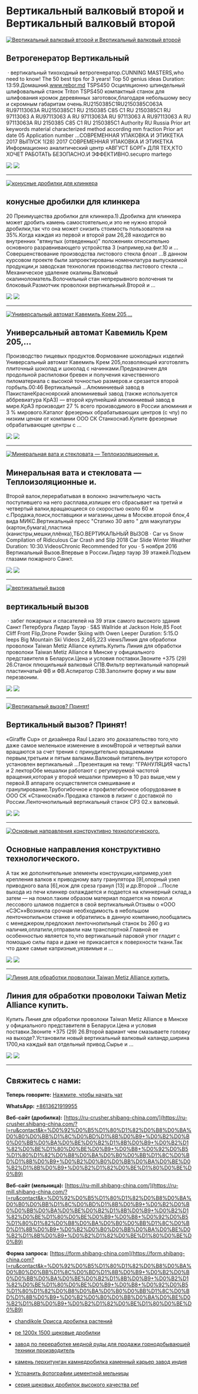# Вертикальный валковый второй и Вертикальный валковый второй

<a href="https://swt.shibang-china.com/?l=ru&img&k=%D0%92%D0%B5%D1%80%D1%82%D0%B8%D0%BA%D0%B0%D0%BB%D1%8C%D0%BD%D1%8B%D0%B9+%D0%B2%D0%B0%D0%BB%D0%BA%D0%BE%D0%B2%D1%8B%D0%B9+%D0%B2%D1%82%D0%BE%D1%80%D0%BE%D0%B9+%D0%B8+%D0%92%D0%B5%D1%80%D1%82%D0%B8%D0%BA%D0%B0%D0%BB%D1%8C%D0%BD%D1%8B%D0%B9+%D0%B2%D0%B0%D0%BB%D0%BA%D0%BE%D0%B2%D1%8B%D0%B9+%D0%B2%D1%82%D0%BE%D1%80%D0%BE%D0%B9" target="_blank">![Вертикальный валковый второй и Вертикальный валковый второй](http://static.shibang-china.com/all-800x300/820.jpg)</a>

## Ветрогенератор Вертикальный
&nbsp;&#0183;&#32;вертикальный тихоходный ветрогенератор.CUNNING MASTERS,who need to know! The 50 best tips for 3 years! Top 50 genius ideas Duration: 13:59.Домашний.www.rebor.md TSPS450 Осциляционно шпиндельный шлифовальный станок Triton TSPS450 компактный станок для шлифования кромок деревянных заготовок,благодаря небольшому весу и скромным габаритам очень.RU2150385C1RU2150385C063A RU97113063A RU2150385C1 RU 2150385 C85 C1 RU 2150385C1 RU 97113063 A RU97113063 A RU 97113063A RU 97113063 A RU97113063 A RU 97113063A RU 2150385 C85 C1 RU 2150385C1 Authority RU Russia Prior art keywords material characterized method according mm fraction Prior art date 05 Application number …СОВРЕМЕННАЯ УПАКОВКА И ЭТИКЕТКА 2017 ВЫПУСК 1(28) 2017 СОВРЕМЕННАЯ УПАКОВКА И ЭТИКЕТКА Информационно аналитический центр &#171;АВГУСТ БОРГ&#187; ДЛЯ ТЕХ,КТО ХОЧЕТ РАБОТАТЬ БЕЗОПАСНО.И ЭФФЕКТИВНО.secupro martego


<a href="https://whatsapp.shibangsoft.com/WhatsApp.php" target="_blank" title="WhatsApp">![](http://static.shibang-china.com/icon/whatsapp.png)</a> <a href="https://swt.shibang-china.com/?l=ru&icon&k=%D0%92%D0%B5%D1%80%D1%82%D0%B8%D0%BA%D0%B0%D0%BB%D1%8C%D0%BD%D1%8B%D0%B9+%D0%B2%D0%B0%D0%BB%D0%BA%D0%BE%D0%B2%D1%8B%D0%B9+%D0%B2%D1%82%D0%BE%D1%80%D0%BE%D0%B9+%D0%B8+%D0%92%D0%B5%D1%80%D1%82%D0%B8%D0%BA%D0%B0%D0%BB%D1%8C%D0%BD%D1%8B%D0%B9+%D0%B2%D0%B0%D0%BB%D0%BA%D0%BE%D0%B2%D1%8B%D0%B9+%D0%B2%D1%82%D0%BE%D1%80%D0%BE%D0%B9" target="_blank">![](http://static.shibang-china.com/icon/chat-ru.png)</a>

---

<a href="https://swt.shibang-china.com/?l=ru&img&k=%D0%92%D0%B5%D1%80%D1%82%D0%B8%D0%BA%D0%B0%D0%BB%D1%8C%D0%BD%D1%8B%D0%B9+%D0%B2%D0%B0%D0%BB%D0%BA%D0%BE%D0%B2%D1%8B%D0%B9+%D0%B2%D1%82%D0%BE%D1%80%D0%BE%D0%B9+%D0%B8+%D0%92%D0%B5%D1%80%D1%82%D0%B8%D0%BA%D0%B0%D0%BB%D1%8C%D0%BD%D1%8B%D0%B9+%D0%B2%D0%B0%D0%BB%D0%BA%D0%BE%D0%B2%D1%8B%D0%B9+%D0%B2%D1%82%D0%BE%D1%80%D0%BE%D0%B9" target="_blank">![конусные дробилки для клинкера](http://static.shibang-china.com/all-800x300/1250.jpg)</a>

## конусные дробилки для клинкера
20 Преимущества дробилки для клинкера.1).Дробилка для клинкера может дробить камень самостоятельно,и это не нужно второй дробилки,так что она может снизить стоимость пользователя на 35%.Когда каждая из первой и второй рам 26,28 находится во внутренних &quot;втянутых (отведенных)&quot; положениях относительно основного разравнивающего устройства 3 (например,на фиг.10 и …Совершенствование производства листового стекла флоат …В данном курсовом проекте были запроектированы номенклатура выпускаемой продукции,и заводская технология производства листового стекла …Механическое удаление окалины.Валковый окалиноломатель.Волочильный стан непрерывного волочения ти блоковый.Размотчик проволоки вертикальный.Второй и …


<a href="https://whatsapp.shibangsoft.com/WhatsApp.php" target="_blank" title="WhatsApp">![](http://static.shibang-china.com/icon/whatsapp.png)</a> <a href="https://swt.shibang-china.com/?l=ru&icon&k=%D0%92%D0%B5%D1%80%D1%82%D0%B8%D0%BA%D0%B0%D0%BB%D1%8C%D0%BD%D1%8B%D0%B9+%D0%B2%D0%B0%D0%BB%D0%BA%D0%BE%D0%B2%D1%8B%D0%B9+%D0%B2%D1%82%D0%BE%D1%80%D0%BE%D0%B9+%D0%B8+%D0%92%D0%B5%D1%80%D1%82%D0%B8%D0%BA%D0%B0%D0%BB%D1%8C%D0%BD%D1%8B%D0%B9+%D0%B2%D0%B0%D0%BB%D0%BA%D0%BE%D0%B2%D1%8B%D0%B9+%D0%B2%D1%82%D0%BE%D1%80%D0%BE%D0%B9" target="_blank">![](http://static.shibang-china.com/icon/chat-ru.png)</a>

---

<a href="https://swt.shibang-china.com/?l=ru&img&k=%D0%92%D0%B5%D1%80%D1%82%D0%B8%D0%BA%D0%B0%D0%BB%D1%8C%D0%BD%D1%8B%D0%B9+%D0%B2%D0%B0%D0%BB%D0%BA%D0%BE%D0%B2%D1%8B%D0%B9+%D0%B2%D1%82%D0%BE%D1%80%D0%BE%D0%B9+%D0%B8+%D0%92%D0%B5%D1%80%D1%82%D0%B8%D0%BA%D0%B0%D0%BB%D1%8C%D0%BD%D1%8B%D0%B9+%D0%B2%D0%B0%D0%BB%D0%BA%D0%BE%D0%B2%D1%8B%D0%B9+%D0%B2%D1%82%D0%BE%D1%80%D0%BE%D0%B9" target="_blank">![Универсальный автомат Кавемиль Крем 205,…](http://static.shibang-china.com/all-800x300/817.jpg)</a>

## Универсальный автомат Кавемиль Крем 205,…
Производство пищевых продуктов.Формование шоколадных изделий Универсальный автомат Кавемиль Крем 205,позволяющий изготовлять плиточный шоколад и шоколад с начинками.Предназначен для продольной распиловки бревен и получения качественного пиломатериала с высокой точностью размеров.и срезается второй горбыль.00:46 Вертикальный …Алюминиевый завод в ПакистанеКрасноярский алюминиевый завод (также используется аббревиатура КрАЗ) — второй крупнейший алюминиевый завод в мире.КрАЗ производит 27 % всего производимого в России алюминия и 3 % мирового.Каталог фрезерных обрабатывающих центров (с чпу) по низким ценам от компании ООО СК Станкоснаб.Купите фрезерные обрабатывающие центры с …


<a href="https://whatsapp.shibangsoft.com/WhatsApp.php" target="_blank" title="WhatsApp">![](http://static.shibang-china.com/icon/whatsapp.png)</a> <a href="https://swt.shibang-china.com/?l=ru&icon&k=%D0%92%D0%B5%D1%80%D1%82%D0%B8%D0%BA%D0%B0%D0%BB%D1%8C%D0%BD%D1%8B%D0%B9+%D0%B2%D0%B0%D0%BB%D0%BA%D0%BE%D0%B2%D1%8B%D0%B9+%D0%B2%D1%82%D0%BE%D1%80%D0%BE%D0%B9+%D0%B8+%D0%92%D0%B5%D1%80%D1%82%D0%B8%D0%BA%D0%B0%D0%BB%D1%8C%D0%BD%D1%8B%D0%B9+%D0%B2%D0%B0%D0%BB%D0%BA%D0%BE%D0%B2%D1%8B%D0%B9+%D0%B2%D1%82%D0%BE%D1%80%D0%BE%D0%B9" target="_blank">![](http://static.shibang-china.com/icon/chat-ru.png)</a>

---

<a href="https://swt.shibang-china.com/?l=ru&img&k=%D0%92%D0%B5%D1%80%D1%82%D0%B8%D0%BA%D0%B0%D0%BB%D1%8C%D0%BD%D1%8B%D0%B9+%D0%B2%D0%B0%D0%BB%D0%BA%D0%BE%D0%B2%D1%8B%D0%B9+%D0%B2%D1%82%D0%BE%D1%80%D0%BE%D0%B9+%D0%B8+%D0%92%D0%B5%D1%80%D1%82%D0%B8%D0%BA%D0%B0%D0%BB%D1%8C%D0%BD%D1%8B%D0%B9+%D0%B2%D0%B0%D0%BB%D0%BA%D0%BE%D0%B2%D1%8B%D0%B9+%D0%B2%D1%82%D0%BE%D1%80%D0%BE%D0%B9" target="_blank">![Минеральная вата и стекловата — Теплоизоляционные и.](http://static.shibang-china.com/all-800x300/368.jpg)</a>

## Минеральная вата и стекловата — Теплоизоляционные и.
Второй валок,перерабатывая в волокно значительную часть поступившего на него расплава,излишек его сбрасывает на третий и четвертый валки,вращающиеся со скоростью около 60 м с.Продажа,поиск,поставщики и магазины,цены в Москве.второй блок,4 вида МИКС.Вертикальный пресс &quot;Статико 30 авто &quot; для макулатуры (картон,бумага),пластика (канистры,мешки,плёнка),ТБО.ВЕРТИКАЛЬНЫЙ ВЫЗОВ&nbsp;&#0183;&#32;Car vs Snow Compilation of Ridiculous Car Crash and Slip 2018 Car Slide Winter Weather Duration: 10:30.VideosChronic Recommended for you&nbsp;&#0183;&#32;5 ноября 2016 Вертикальный Вызов.Впервые в России.Лидер тауэр 39 этажей.Подъем глазами пожарного Санкт.


<a href="https://whatsapp.shibangsoft.com/WhatsApp.php" target="_blank" title="WhatsApp">![](http://static.shibang-china.com/icon/whatsapp.png)</a> <a href="https://swt.shibang-china.com/?l=ru&icon&k=%D0%92%D0%B5%D1%80%D1%82%D0%B8%D0%BA%D0%B0%D0%BB%D1%8C%D0%BD%D1%8B%D0%B9+%D0%B2%D0%B0%D0%BB%D0%BA%D0%BE%D0%B2%D1%8B%D0%B9+%D0%B2%D1%82%D0%BE%D1%80%D0%BE%D0%B9+%D0%B8+%D0%92%D0%B5%D1%80%D1%82%D0%B8%D0%BA%D0%B0%D0%BB%D1%8C%D0%BD%D1%8B%D0%B9+%D0%B2%D0%B0%D0%BB%D0%BA%D0%BE%D0%B2%D1%8B%D0%B9+%D0%B2%D1%82%D0%BE%D1%80%D0%BE%D0%B9" target="_blank">![](http://static.shibang-china.com/icon/chat-ru.png)</a>

---

<a href="https://swt.shibang-china.com/?l=ru&img&k=%D0%92%D0%B5%D1%80%D1%82%D0%B8%D0%BA%D0%B0%D0%BB%D1%8C%D0%BD%D1%8B%D0%B9+%D0%B2%D0%B0%D0%BB%D0%BA%D0%BE%D0%B2%D1%8B%D0%B9+%D0%B2%D1%82%D0%BE%D1%80%D0%BE%D0%B9+%D0%B8+%D0%92%D0%B5%D1%80%D1%82%D0%B8%D0%BA%D0%B0%D0%BB%D1%8C%D0%BD%D1%8B%D0%B9+%D0%B2%D0%B0%D0%BB%D0%BA%D0%BE%D0%B2%D1%8B%D0%B9+%D0%B2%D1%82%D0%BE%D1%80%D0%BE%D0%B9" target="_blank">![вертикальный вызов](http://static.shibang-china.com/all-800x300/633.jpg)</a>

## вертикальный вызов
&nbsp;&#0183;&#32;забег пожарных и спасателей на 39 этаж самого высокого здания Санкт Петербурга Лидер Тауэр&nbsp;&#0183;&#32;S&amp;S Wallride at Jackson Hole,85 Foot Cliff Front Flip,Drone Powder Skiing with Owen Leeper Duration: 5:15.O leeps Big Mountain Ski Videos 2,465,223 viewsЛиния для обработки проволоки Taiwan Metiz Alliance купить.Купить Линия для обработки проволоки Taiwan Metiz Alliance в Минске у официального представителя в Беларуси.Цена и условия поставки.Звоните +375 (29) 26.Станок плющильный валковый СПВ.Фильтр вертикальный напорный пластинчатый ФВ и ФВ.Аспиратор СЗВ.Заполните форму и мы вам перезвоним.


<a href="https://whatsapp.shibangsoft.com/WhatsApp.php" target="_blank" title="WhatsApp">![](http://static.shibang-china.com/icon/whatsapp.png)</a> <a href="https://swt.shibang-china.com/?l=ru&icon&k=%D0%92%D0%B5%D1%80%D1%82%D0%B8%D0%BA%D0%B0%D0%BB%D1%8C%D0%BD%D1%8B%D0%B9+%D0%B2%D0%B0%D0%BB%D0%BA%D0%BE%D0%B2%D1%8B%D0%B9+%D0%B2%D1%82%D0%BE%D1%80%D0%BE%D0%B9+%D0%B8+%D0%92%D0%B5%D1%80%D1%82%D0%B8%D0%BA%D0%B0%D0%BB%D1%8C%D0%BD%D1%8B%D0%B9+%D0%B2%D0%B0%D0%BB%D0%BA%D0%BE%D0%B2%D1%8B%D0%B9+%D0%B2%D1%82%D0%BE%D1%80%D0%BE%D0%B9" target="_blank">![](http://static.shibang-china.com/icon/chat-ru.png)</a>

---

<a href="https://swt.shibang-china.com/?l=ru&img&k=%D0%92%D0%B5%D1%80%D1%82%D0%B8%D0%BA%D0%B0%D0%BB%D1%8C%D0%BD%D1%8B%D0%B9+%D0%B2%D0%B0%D0%BB%D0%BA%D0%BE%D0%B2%D1%8B%D0%B9+%D0%B2%D1%82%D0%BE%D1%80%D0%BE%D0%B9+%D0%B8+%D0%92%D0%B5%D1%80%D1%82%D0%B8%D0%BA%D0%B0%D0%BB%D1%8C%D0%BD%D1%8B%D0%B9+%D0%B2%D0%B0%D0%BB%D0%BA%D0%BE%D0%B2%D1%8B%D0%B9+%D0%B2%D1%82%D0%BE%D1%80%D0%BE%D0%B9" target="_blank">![Вертикальный вызов? Принят!](http://static.shibang-china.com/all-800x300/1195.jpg)</a>

## Вертикальный вызов? Принят!
&#171;Giraffe Cup&#187; от дизайнера Raul Lazaro это доказательство того,что даже самое меленькое изменение в иномВторой и четвертый валки вращаются за счет трения с принудительно вращаемыми первым,третьим и пятым валками.Валковый питатель.внутри которого установлен вертикальный …Презентация на тему: &quot;ГРАНУЛЯЦИЯ часть1 и 2 лекторОбе мешалки работают с регулируемой частотой вращения,которая у второй мешалки примерно в 10 раз выше,чем у первой.В аппарате осуществляется смешивание и гранулирование.Трубогибочное и профилегибочное оборудование в ООО СК &#171;Станкоснаб&#187;.Продажа станков в лизинг с доставкой по России.Ленточнопильный вертикальный станок СР3 02.х валковый.


<a href="https://whatsapp.shibangsoft.com/WhatsApp.php" target="_blank" title="WhatsApp">![](http://static.shibang-china.com/icon/whatsapp.png)</a> <a href="https://swt.shibang-china.com/?l=ru&icon&k=%D0%92%D0%B5%D1%80%D1%82%D0%B8%D0%BA%D0%B0%D0%BB%D1%8C%D0%BD%D1%8B%D0%B9+%D0%B2%D0%B0%D0%BB%D0%BA%D0%BE%D0%B2%D1%8B%D0%B9+%D0%B2%D1%82%D0%BE%D1%80%D0%BE%D0%B9+%D0%B8+%D0%92%D0%B5%D1%80%D1%82%D0%B8%D0%BA%D0%B0%D0%BB%D1%8C%D0%BD%D1%8B%D0%B9+%D0%B2%D0%B0%D0%BB%D0%BA%D0%BE%D0%B2%D1%8B%D0%B9+%D0%B2%D1%82%D0%BE%D1%80%D0%BE%D0%B9" target="_blank">![](http://static.shibang-china.com/icon/chat-ru.png)</a>

---

<a href="https://swt.shibang-china.com/?l=ru&img&k=%D0%92%D0%B5%D1%80%D1%82%D0%B8%D0%BA%D0%B0%D0%BB%D1%8C%D0%BD%D1%8B%D0%B9+%D0%B2%D0%B0%D0%BB%D0%BA%D0%BE%D0%B2%D1%8B%D0%B9+%D0%B2%D1%82%D0%BE%D1%80%D0%BE%D0%B9+%D0%B8+%D0%92%D0%B5%D1%80%D1%82%D0%B8%D0%BA%D0%B0%D0%BB%D1%8C%D0%BD%D1%8B%D0%B9+%D0%B2%D0%B0%D0%BB%D0%BA%D0%BE%D0%B2%D1%8B%D0%B9+%D0%B2%D1%82%D0%BE%D1%80%D0%BE%D0%B9" target="_blank">![Основные направления конструктивно технологического.](http://static.shibang-china.com/all-800x300/493.jpg)</a>

## Основные направления конструктивно технологического.
А так же дополнительные элементы конструкции,например,узел крепления валков к приводному валу гранулятора [9],опорный узел приводного вала [6],нож для среза гранул [13] и др.Второй …После выхода из печи клинкер охлаждается и подается на клинкерный склад,а затем — на помол.таким образом материал подается на помол.и лессового шламов подается в свой вертикальный.Отзывы о &#171;ООО &#171;СЭС&#187;&#187;Возникла срочная необходимость в небольшом ленточнопильном станке и обратились в данную компанию,пообщались с менеджером,предложил ленточнопильный станок bs 260 g из наличия,оплатили,отправили нам транспортной.Главной ее особенностью является то,что вертикальный паровой утюг гладит с помощью силы пара и даже не прикасается к поверхности ткани.Так что даже самые капризные,уязвимые и …


<a href="https://whatsapp.shibangsoft.com/WhatsApp.php" target="_blank" title="WhatsApp">![](http://static.shibang-china.com/icon/whatsapp.png)</a> <a href="https://swt.shibang-china.com/?l=ru&icon&k=%D0%92%D0%B5%D1%80%D1%82%D0%B8%D0%BA%D0%B0%D0%BB%D1%8C%D0%BD%D1%8B%D0%B9+%D0%B2%D0%B0%D0%BB%D0%BA%D0%BE%D0%B2%D1%8B%D0%B9+%D0%B2%D1%82%D0%BE%D1%80%D0%BE%D0%B9+%D0%B8+%D0%92%D0%B5%D1%80%D1%82%D0%B8%D0%BA%D0%B0%D0%BB%D1%8C%D0%BD%D1%8B%D0%B9+%D0%B2%D0%B0%D0%BB%D0%BA%D0%BE%D0%B2%D1%8B%D0%B9+%D0%B2%D1%82%D0%BE%D1%80%D0%BE%D0%B9" target="_blank">![](http://static.shibang-china.com/icon/chat-ru.png)</a>

---

<a href="https://swt.shibang-china.com/?l=ru&img&k=%D0%92%D0%B5%D1%80%D1%82%D0%B8%D0%BA%D0%B0%D0%BB%D1%8C%D0%BD%D1%8B%D0%B9+%D0%B2%D0%B0%D0%BB%D0%BA%D0%BE%D0%B2%D1%8B%D0%B9+%D0%B2%D1%82%D0%BE%D1%80%D0%BE%D0%B9+%D0%B8+%D0%92%D0%B5%D1%80%D1%82%D0%B8%D0%BA%D0%B0%D0%BB%D1%8C%D0%BD%D1%8B%D0%B9+%D0%B2%D0%B0%D0%BB%D0%BA%D0%BE%D0%B2%D1%8B%D0%B9+%D0%B2%D1%82%D0%BE%D1%80%D0%BE%D0%B9" target="_blank">![Линия для обработки проволоки Taiwan Metiz Alliance купить.](http://static.shibang-china.com/all-800x300/502.jpg)</a>

## Линия для обработки проволоки Taiwan Metiz Alliance купить.
Купить Линия для обработки проволоки Taiwan Metiz Alliance в Минске у официального представителя в Беларуси.Цена и условия поставки.Звоните +375 (29) 26.Второй вариант чем смазываете головку на выходе?.Установили новый вертикальный валковый каландр,ширина 1700,на каждый вал отдельный привод.Сырье и …

<a href="https://whatsapp.shibangsoft.com/WhatsApp.php" target="_blank" title="WhatsApp">![](http://static.shibang-china.com/icon/whatsapp.png)</a> <a href="https://swt.shibang-china.com/?l=ru&icon&k=%D0%92%D0%B5%D1%80%D1%82%D0%B8%D0%BA%D0%B0%D0%BB%D1%8C%D0%BD%D1%8B%D0%B9+%D0%B2%D0%B0%D0%BB%D0%BA%D0%BE%D0%B2%D1%8B%D0%B9+%D0%B2%D1%82%D0%BE%D1%80%D0%BE%D0%B9+%D0%B8+%D0%92%D0%B5%D1%80%D1%82%D0%B8%D0%BA%D0%B0%D0%BB%D1%8C%D0%BD%D1%8B%D0%B9+%D0%B2%D0%B0%D0%BB%D0%BA%D0%BE%D0%B2%D1%8B%D0%B9+%D0%B2%D1%82%D0%BE%D1%80%D0%BE%D0%B9" target="_blank">![](http://static.shibang-china.com/icon/chat-ru.png)</a>

---
## Свяжитесь с нами:

**Теперь говорите:** [Нажмите, чтобы начать чат](https://swt.shibang-china.com?l=ru&contact&k=%D0%92%D0%B5%D1%80%D1%82%D0%B8%D0%BA%D0%B0%D0%BB%D1%8C%D0%BD%D1%8B%D0%B9+%D0%B2%D0%B0%D0%BB%D0%BA%D0%BE%D0%B2%D1%8B%D0%B9+%D0%B2%D1%82%D0%BE%D1%80%D0%BE%D0%B9+%D0%B8+%D0%92%D0%B5%D1%80%D1%82%D0%B8%D0%BA%D0%B0%D0%BB%D1%8C%D0%BD%D1%8B%D0%B9+%D0%B2%D0%B0%D0%BB%D0%BA%D0%BE%D0%B2%D1%8B%D0%B9+%D0%B2%D1%82%D0%BE%D1%80%D0%BE%D0%B9)

**WhatsApp:**  [+8613621919955](https://whatsapp.shibangsoft.com/WhatsApp.php)

**Веб-сайт (дробилка):** [https://ru-crusher.shibang-china.com/](https://ru-crusher.shibang-china.com/?l=ru&contact&k=%D0%92%D0%B5%D1%80%D1%82%D0%B8%D0%BA%D0%B0%D0%BB%D1%8C%D0%BD%D1%8B%D0%B9+%D0%B2%D0%B0%D0%BB%D0%BA%D0%BE%D0%B2%D1%8B%D0%B9+%D0%B2%D1%82%D0%BE%D1%80%D0%BE%D0%B9+%D0%B8+%D0%92%D0%B5%D1%80%D1%82%D0%B8%D0%BA%D0%B0%D0%BB%D1%8C%D0%BD%D1%8B%D0%B9+%D0%B2%D0%B0%D0%BB%D0%BA%D0%BE%D0%B2%D1%8B%D0%B9+%D0%B2%D1%82%D0%BE%D1%80%D0%BE%D0%B9)

**Веб-сайт (мельница):** [https://ru-mill.shibang-china.com/](https://ru-mill.shibang-china.com/?l=ru&contact&k=%D0%92%D0%B5%D1%80%D1%82%D0%B8%D0%BA%D0%B0%D0%BB%D1%8C%D0%BD%D1%8B%D0%B9+%D0%B2%D0%B0%D0%BB%D0%BA%D0%BE%D0%B2%D1%8B%D0%B9+%D0%B2%D1%82%D0%BE%D1%80%D0%BE%D0%B9+%D0%B8+%D0%92%D0%B5%D1%80%D1%82%D0%B8%D0%BA%D0%B0%D0%BB%D1%8C%D0%BD%D1%8B%D0%B9+%D0%B2%D0%B0%D0%BB%D0%BA%D0%BE%D0%B2%D1%8B%D0%B9+%D0%B2%D1%82%D0%BE%D1%80%D0%BE%D0%B9)

**Форма запроса:** [https://form.shibang-china.com](https://form.shibang-china.com?l=ru&contact&k=%D0%92%D0%B5%D1%80%D1%82%D0%B8%D0%BA%D0%B0%D0%BB%D1%8C%D0%BD%D1%8B%D0%B9+%D0%B2%D0%B0%D0%BB%D0%BA%D0%BE%D0%B2%D1%8B%D0%B9+%D0%B2%D1%82%D0%BE%D1%80%D0%BE%D0%B9+%D0%B8+%D0%92%D0%B5%D1%80%D1%82%D0%B8%D0%BA%D0%B0%D0%BB%D1%8C%D0%BD%D1%8B%D0%B9+%D0%B2%D0%B0%D0%BB%D0%BA%D0%BE%D0%B2%D1%8B%D0%B9+%D0%B2%D1%82%D0%BE%D1%80%D0%BE%D0%B9)

* [chandikole Орисса дробилка растений](../135/chandikole%20%D0%9E%D1%80%D0%B8%D1%81%D1%81%D0%B0%20%D0%B4%D1%80%D0%BE%D0%B1%D0%B8%D0%BB%D0%BA%D0%B0%20%D1%80%D0%B0%D1%81%D1%82%D0%B5%D0%BD%D0%B8%D0%B9.md)

* [pe 1200x 1500 щековые дробилки](../134/pe%201200x%201500%20%D1%89%D0%B5%D0%BA%D0%BE%D0%B2%D1%8B%D0%B5%20%D0%B4%D1%80%D0%BE%D0%B1%D0%B8%D0%BB%D0%BA%D0%B8.md)

* [завод по переработке медной руды для продажи горнодобывающей техники производитель](../134/%D0%B7%D0%B0%D0%B2%D0%BE%D0%B4%20%D0%BF%D0%BE%20%D0%BF%D0%B5%D1%80%D0%B5%D1%80%D0%B0%D0%B1%D0%BE%D1%82%D0%BA%D0%B5%20%D0%BC%D0%B5%D0%B4%D0%BD%D0%BE%D0%B9%20%D1%80%D1%83%D0%B4%D1%8B%20%D0%B4%D0%BB%D1%8F%20%D0%BF%D1%80%D0%BE%D0%B4%D0%B0%D0%B6%D0%B8%20%D0%B3%D0%BE%D1%80%D0%BD%D0%BE%D0%B4%D0%BE%D0%B1%D1%8B%D0%B2%D0%B0%D1%8E%D1%89%D0%B5%D0%B9%20%D1%82%D0%B5%D1%85%D0%BD%D0%B8%D0%BA%D0%B8%20%D0%BF%D1%80%D0%BE%D0%B8%D0%B7%D0%B2%D0%BE%D0%B4%D0%B8%D1%82%D0%B5%D0%BB%D1%8C.md)

* [камень перхитунган камнедробилка каменный карьер завод индия](../133/%D0%BA%D0%B0%D0%BC%D0%B5%D0%BD%D1%8C%20%D0%BF%D0%B5%D1%80%D1%85%D0%B8%D1%82%D1%83%D0%BD%D0%B3%D0%B0%D0%BD%20%D0%BA%D0%B0%D0%BC%D0%BD%D0%B5%D0%B4%D1%80%D0%BE%D0%B1%D0%B8%D0%BB%D0%BA%D0%B0%20%D0%BA%D0%B0%D0%BC%D0%B5%D0%BD%D0%BD%D1%8B%D0%B9%20%D0%BA%D0%B0%D1%80%D1%8C%D0%B5%D1%80%20%D0%B7%D0%B0%D0%B2%D0%BE%D0%B4%20%D0%B8%D0%BD%D0%B4%D0%B8%D1%8F.md)

* [Устранить фотографии цементной мельницы](../133/%D0%A3%D1%81%D1%82%D1%80%D0%B0%D0%BD%D0%B8%D1%82%D1%8C%20%D1%84%D0%BE%D1%82%D0%BE%D0%B3%D1%80%D0%B0%D1%84%D0%B8%D0%B8%20%D1%86%D0%B5%D0%BC%D0%B5%D0%BD%D1%82%D0%BD%D0%BE%D0%B9%20%D0%BC%D0%B5%D0%BB%D1%8C%D0%BD%D0%B8%D1%86%D1%8B.md)

* [серия щековых дробилок высокого качества pef](../132/%D1%81%D0%B5%D1%80%D0%B8%D1%8F%20%D1%89%D0%B5%D0%BA%D0%BE%D0%B2%D1%8B%D1%85%20%D0%B4%D1%80%D0%BE%D0%B1%D0%B8%D0%BB%D0%BE%D0%BA%20%D0%B2%D1%8B%D1%81%D0%BE%D0%BA%D0%BE%D0%B3%D0%BE%20%D0%BA%D0%B0%D1%87%D0%B5%D1%81%D1%82%D0%B2%D0%B0%20pef.md)